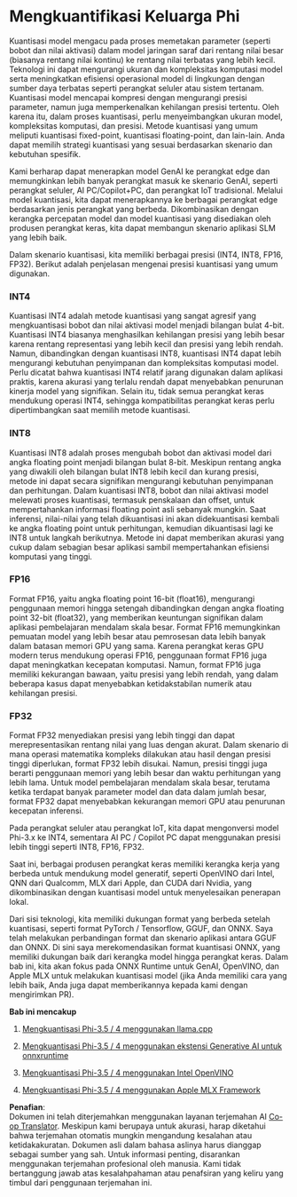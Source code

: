 <!--
CO_OP_TRANSLATOR_METADATA:
{
  "original_hash": "d658062de70b131ef4c0bff69b5fc70e",
  "translation_date": "2025-07-16T21:48:44+00:00",
  "source_file": "md/01.Introduction/04/QuantifyingPhi.md",
  "language_code": "id"
}
-->
# **Mengkuantifikasi Keluarga Phi**

Kuantisasi model mengacu pada proses memetakan parameter (seperti bobot dan nilai aktivasi) dalam model jaringan saraf dari rentang nilai besar (biasanya rentang nilai kontinu) ke rentang nilai terbatas yang lebih kecil. Teknologi ini dapat mengurangi ukuran dan kompleksitas komputasi model serta meningkatkan efisiensi operasional model di lingkungan dengan sumber daya terbatas seperti perangkat seluler atau sistem tertanam. Kuantisasi model mencapai kompresi dengan mengurangi presisi parameter, namun juga memperkenalkan kehilangan presisi tertentu. Oleh karena itu, dalam proses kuantisasi, perlu menyeimbangkan ukuran model, kompleksitas komputasi, dan presisi. Metode kuantisasi yang umum meliputi kuantisasi fixed-point, kuantisasi floating-point, dan lain-lain. Anda dapat memilih strategi kuantisasi yang sesuai berdasarkan skenario dan kebutuhan spesifik.

Kami berharap dapat menerapkan model GenAI ke perangkat edge dan memungkinkan lebih banyak perangkat masuk ke skenario GenAI, seperti perangkat seluler, AI PC/Copilot+PC, dan perangkat IoT tradisional. Melalui model kuantisasi, kita dapat menerapkannya ke berbagai perangkat edge berdasarkan jenis perangkat yang berbeda. Dikombinasikan dengan kerangka percepatan model dan model kuantisasi yang disediakan oleh produsen perangkat keras, kita dapat membangun skenario aplikasi SLM yang lebih baik.

Dalam skenario kuantisasi, kita memiliki berbagai presisi (INT4, INT8, FP16, FP32). Berikut adalah penjelasan mengenai presisi kuantisasi yang umum digunakan.

### **INT4**

Kuantisasi INT4 adalah metode kuantisasi yang sangat agresif yang mengkuantisasi bobot dan nilai aktivasi model menjadi bilangan bulat 4-bit. Kuantisasi INT4 biasanya menghasilkan kehilangan presisi yang lebih besar karena rentang representasi yang lebih kecil dan presisi yang lebih rendah. Namun, dibandingkan dengan kuantisasi INT8, kuantisasi INT4 dapat lebih mengurangi kebutuhan penyimpanan dan kompleksitas komputasi model. Perlu dicatat bahwa kuantisasi INT4 relatif jarang digunakan dalam aplikasi praktis, karena akurasi yang terlalu rendah dapat menyebabkan penurunan kinerja model yang signifikan. Selain itu, tidak semua perangkat keras mendukung operasi INT4, sehingga kompatibilitas perangkat keras perlu dipertimbangkan saat memilih metode kuantisasi.

### **INT8**

Kuantisasi INT8 adalah proses mengubah bobot dan aktivasi model dari angka floating point menjadi bilangan bulat 8-bit. Meskipun rentang angka yang diwakili oleh bilangan bulat INT8 lebih kecil dan kurang presisi, metode ini dapat secara signifikan mengurangi kebutuhan penyimpanan dan perhitungan. Dalam kuantisasi INT8, bobot dan nilai aktivasi model melewati proses kuantisasi, termasuk penskalaan dan offset, untuk mempertahankan informasi floating point asli sebanyak mungkin. Saat inferensi, nilai-nilai yang telah dikuantisasi ini akan didekuantisasi kembali ke angka floating point untuk perhitungan, kemudian dikuantisasi lagi ke INT8 untuk langkah berikutnya. Metode ini dapat memberikan akurasi yang cukup dalam sebagian besar aplikasi sambil mempertahankan efisiensi komputasi yang tinggi.

### **FP16**

Format FP16, yaitu angka floating point 16-bit (float16), mengurangi penggunaan memori hingga setengah dibandingkan dengan angka floating point 32-bit (float32), yang memberikan keuntungan signifikan dalam aplikasi pembelajaran mendalam skala besar. Format FP16 memungkinkan pemuatan model yang lebih besar atau pemrosesan data lebih banyak dalam batasan memori GPU yang sama. Karena perangkat keras GPU modern terus mendukung operasi FP16, penggunaan format FP16 juga dapat meningkatkan kecepatan komputasi. Namun, format FP16 juga memiliki kekurangan bawaan, yaitu presisi yang lebih rendah, yang dalam beberapa kasus dapat menyebabkan ketidakstabilan numerik atau kehilangan presisi.

### **FP32**

Format FP32 menyediakan presisi yang lebih tinggi dan dapat merepresentasikan rentang nilai yang luas dengan akurat. Dalam skenario di mana operasi matematika kompleks dilakukan atau hasil dengan presisi tinggi diperlukan, format FP32 lebih disukai. Namun, presisi tinggi juga berarti penggunaan memori yang lebih besar dan waktu perhitungan yang lebih lama. Untuk model pembelajaran mendalam skala besar, terutama ketika terdapat banyak parameter model dan data dalam jumlah besar, format FP32 dapat menyebabkan kekurangan memori GPU atau penurunan kecepatan inferensi.

Pada perangkat seluler atau perangkat IoT, kita dapat mengonversi model Phi-3.x ke INT4, sementara AI PC / Copilot PC dapat menggunakan presisi lebih tinggi seperti INT8, FP16, FP32.

Saat ini, berbagai produsen perangkat keras memiliki kerangka kerja yang berbeda untuk mendukung model generatif, seperti OpenVINO dari Intel, QNN dari Qualcomm, MLX dari Apple, dan CUDA dari Nvidia, yang dikombinasikan dengan kuantisasi model untuk menyelesaikan penerapan lokal.

Dari sisi teknologi, kita memiliki dukungan format yang berbeda setelah kuantisasi, seperti format PyTorch / Tensorflow, GGUF, dan ONNX. Saya telah melakukan perbandingan format dan skenario aplikasi antara GGUF dan ONNX. Di sini saya merekomendasikan format kuantisasi ONNX, yang memiliki dukungan baik dari kerangka model hingga perangkat keras. Dalam bab ini, kita akan fokus pada ONNX Runtime untuk GenAI, OpenVINO, dan Apple MLX untuk melakukan kuantisasi model (jika Anda memiliki cara yang lebih baik, Anda juga dapat memberikannya kepada kami dengan mengirimkan PR).

**Bab ini mencakup**

1. [Mengkuantisasi Phi-3.5 / 4 menggunakan llama.cpp](./UsingLlamacppQuantifyingPhi.md)

2. [Mengkuantisasi Phi-3.5 / 4 menggunakan ekstensi Generative AI untuk onnxruntime](./UsingORTGenAIQuantifyingPhi.md)

3. [Mengkuantisasi Phi-3.5 / 4 menggunakan Intel OpenVINO](./UsingIntelOpenVINOQuantifyingPhi.md)

4. [Mengkuantisasi Phi-3.5 / 4 menggunakan Apple MLX Framework](./UsingAppleMLXQuantifyingPhi.md)

**Penafian**:  
Dokumen ini telah diterjemahkan menggunakan layanan terjemahan AI [Co-op Translator](https://github.com/Azure/co-op-translator). Meskipun kami berupaya untuk akurasi, harap diketahui bahwa terjemahan otomatis mungkin mengandung kesalahan atau ketidakakuratan. Dokumen asli dalam bahasa aslinya harus dianggap sebagai sumber yang sah. Untuk informasi penting, disarankan menggunakan terjemahan profesional oleh manusia. Kami tidak bertanggung jawab atas kesalahpahaman atau penafsiran yang keliru yang timbul dari penggunaan terjemahan ini.